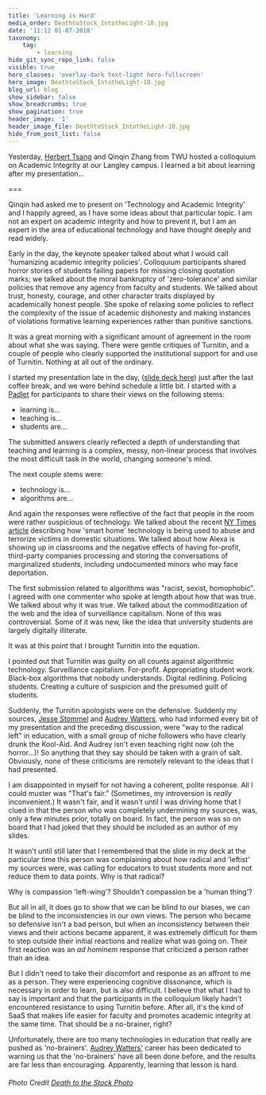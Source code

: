 ```yaml
---
title: 'Learning is Hard'
media_order: DeathtoStock_IntotheLight-10.jpg
date: '11:12 01-07-2018'
taxonomy:
    tag:
        - learning
hide_git_sync_repo_link: false
visible: true
hero_classes: 'overlay-dark text-light hero-fullscreen'
hero_image: DeathtoStock_IntotheLight-10.jpg
blog_url: blog
show_sidebar: false
show_breadcrumbs: true
show_pagination: true
header_image: '1'
header_image_file: DeathtoStock_IntotheLight-10.jpg
hide_from_post_list: false
---
```


Yesterday, [Herbert Tsang](https://twitter.com/prof_tsang) and Qinqin Zhang from TWU hosted a colloquium on Academic Integrity at our Langley campus. I learned a bit about learning after my presentation...

===

Qinqin had asked me to present on 'Technology and Academic Integrity' and I happily agreed, as I have some ideas about that particular topic. I am not an expert on academic integrity and how to prevent it, but I am an expert in the area of educational technology and have thought deeply and read widely.

Early in the day, the keynote speaker talked about what I would call 'humanizing academic integrity policies'. Colloquium participants shared horror stories of students failing papers for missing closing quotation marks; we talked about the moral bankruptcy of 'zero-tolerance' and similar policies that remove any agency from faculty and students. We talked about trust, honesty, courage, and other character traits displayed by academically honest people. She spoke of relaxing some policies to reflect the complexity of the issue of academic dishonesty and making instances of violations formative learning experiences rather than punitive sanctions.

It was a great morning with a significant amount of agreement in the room about what she was saying. There were gentle critiques of Turnitin, and a couple of people who clearly supported the institutional support for and use of Turnitin. Nothing at all out of the ordinary.

I started my presentation late in the day, ([slide deck here](https://bit.ly/gitpitch-ai)) just after the last coffee break, and we were behind schedule a little bit. I started with a [Padlet](https://padlet.com/colin_madland/academicintegrity) for participants to share their views on the following stems:
- learning is...
- teaching is...
- students are...

The submitted answers clearly reflected a depth of understanding that teaching and learning is a complex, messy, non-linear process that involves the most difficult task in the world, changing someone's mind.

The next couple stems were:
- technology is...
- algorithms are...

And again the responses were reflective of the fact that people in the room were rather suspicious of technology. We talked about the recent [NY Times article](https://www.nytimes.com/2018/06/23/technology/smart-home-devices-domestic-abuse.html) describing how 'smart home' technology is being used to abuse and terrorize victims in domestic situations. We talked about how Alexa is showing up in classrooms and the negative effects of having for-profit, third-party companies processing and storing the conversations of marginalized students, including undocumented minors who may face deportation.

The first submission related to algorithms was "racist, sexist, homophobic". I agreed with one commenter who spoke at length about how that was true. We talked about why it was true. We talked about the commoditization of the web and the idea of surveillance capitalism. None of this was controversial. Some of it was new, like the idea that university students are largely digitally illiterate.

It was at this point that I brought Turnitin into the equation.

I pointed out that Turnitin was guilty on all counts against algorithmic technology. Surveillance capitalism. For-profit. Appropriating student work. Black-box algorithms that nobody understands. Digital redlining. Policing students. Creating a culture of suspicion and the presumed guilt of students.

Suddenly, the Turnitin apologists were on the defensive. Suddenly my sources, [Jesse Stommel](https://twitter.com/jessifer) and [Audrey Watters](https://twitter.com/audreywatters), who had informed every bit of my presentation and the preceding discussion, were "way to the radical left" in education, with a small group of niche followers who have clearly drunk the Kool-Aid. And Audrey isn't even teaching right now (oh the horror...)! So anything that they say should be taken with a grain of salt. Obviously, none of these criticisms are remotely relevant to the ideas that I had presented.

I am disappointed in myself for not having a coherent, polite response. All I could muster was "That's fair." (Sometimes, my introversion is *really* inconvenient.) It wasn't fair, and it wasn't until I was driving home that I clued in that the person who was completely undermining my sources, was, only a few minutes prior, totally on board. In fact, the person was so on board that I had joked that they should be included as an author of my slides.

It wasn't until still later that I remembered that the slide in my deck at the particular time this person was complaining about how radical and 'leftist' my sources were, was calling for educators to trust students more and not reduce them to data points. Why is that radical?

Why is compassion 'left-wing'? Shouldn't compassion be a 'human thing'?

But all in all, it does go to show that we can be blind to our biases, we can be blind to the inconsistencies in our own views. The person who became so defensive isn't a bad person, but when an inconsistency between their views and their actions became apparent, it was extremely difficult for them to step outside their initial reactions and realize what was going on. Their first reaction was an *ad hominem* response that criticized a person rather than an idea.

But I didn't need to take their discomfort and response as an affront to me as a person. They were experiencing cognitive dissonance, which is necessary in order to learn, but is also difficult. I believe that what I had to say is important and that the participants in the colloquium likely hadn't encountered resistance to using Turnitin before. After all, it's the kind of SaaS that makes life easier for faculty and promotes academic integrity at the same time. That should be a no-brainer, right?

Unfortunately, there are too many technologies in education that really are pushed as 'no-brainers'. [Audrey Watters'](https://hackeducation.com) career has been dedicated to warning us that the 'no-brainers' have all been done before, and the results are far less than encouraging. Apparently, learning that lesson is hard.

###### Photo Credit [Death to the Stock Photo](https://deathtothestockphoto.com)
